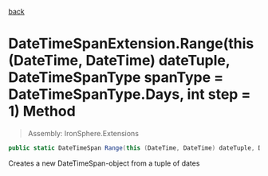 ﻿

[back](/IronSphere.Extensions/types/DateTimeSpanExtension)

# DateTimeSpanExtension.Range(this (DateTime, DateTime) dateTuple, DateTimeSpanType spanType = DateTimeSpanType.Days, int step = 1) Method

> Assembly: IronSphere.Extensions

```csharp
public static DateTimeSpan Range(this (DateTime, DateTime) dateTuple, DateTimeSpanType spanType = DateTimeSpanType.Days, int step = 1)
```

Creates a new DateTimeSpan-object from a tuple of dates

 